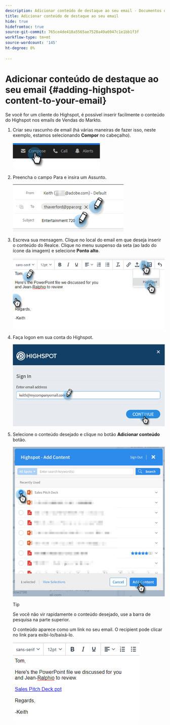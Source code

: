 ```yaml
---
description: Adicionar conteúdo de destaque ao seu email - Documentos do Marketo - Documentação do produto
title: Adicionar conteúdo de destaque ao seu email
hide: true
hidefromtoc: true
source-git-commit: 765ce4de418a5565ae7528a49a6947c1e1bb1f3f
workflow-type: tm+mt
source-wordcount: '145'
ht-degree: 0%

---
```


# Adicionar conteúdo de destaque ao seu email {#adding-highspot-content-to-your-email}

Se você for um cliente do Highspot, é possível inserir facilmente o conteúdo do Highspot nos emails de Vendas do Markto.

1. Criar seu rascunho de email (há várias maneiras de fazer isso, neste exemplo, estamos selecionando **Compor** no cabeçalho).

   ![](assets/adding-highspot-content-to-your-email-1.png)

1. Preencha o campo Para e insira um Assunto.

   ![](assets/adding-highspot-content-to-your-email-2.png)

1. Escreva sua mensagem. Clique no local do email em que deseja inserir o conteúdo do Realce. Clique no menu suspenso da seta (ao lado do ícone da imagem) e selecione **Ponto alto**.

   ![](assets/adding-highspot-content-to-your-email-3.png)

1. Faça logon em sua conta do Highspot.

   ![](assets/adding-highspot-content-to-your-email-4.png)

1. Selecione o conteúdo desejado e clique no botão **Adicionar conteúdo** botão.

   ![](assets/adding-highspot-content-to-your-email-5.png)

   >[!TIP]
   >
   >Se você não vir rapidamente o conteúdo desejado, use a barra de pesquisa na parte superior.

   O conteúdo aparece como um link no seu email. O recipient pode clicar no link para exibi-lo/baixá-lo.

   ![](assets/adding-highspot-content-to-your-email-6.png)
